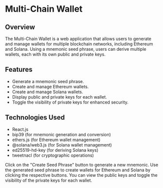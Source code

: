 # Multi-Chain Wallet

## Overview

The Multi-Chain Wallet is a web application that allows users to generate and manage wallets for multiple blockchain networks, including Ethereum and Solana. Using a mnemonic seed phrase, users can derive multiple wallets, each with its own public and private keys.

## Features

- Generate a mnemonic seed phrase.
- Create and manage Ethereum wallets.
- Create and manage Solana wallets.
- Display public and private keys for each wallet.
- Toggle the visibility of private keys for enhanced security.

## Technologies Used

- React.js
- bip39 (for mnemonic generation and conversion)
- ethers.js (for Ethereum wallet management)
- @solana/web3.js (for Solana wallet management)
- ed25519-hd-key (for deriving Solana keys)
- tweetnacl (for cryptographic operations)

Click on the "Create Seed Phrase" button to generate a new mnemonic.
Use the generated seed phrase to create wallets for Ethereum and Solana by clicking the respective buttons.
You can view the public keys and toggle the visibility of the private keys for each wallet.
